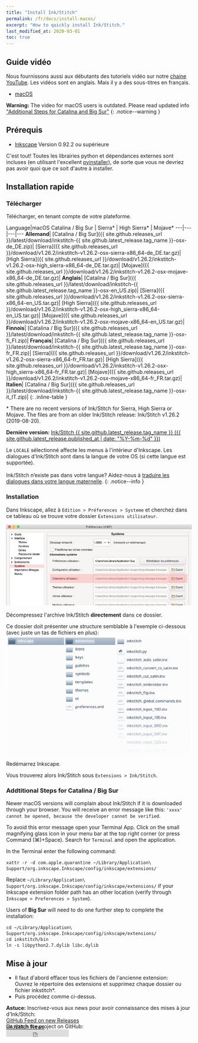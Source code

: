 ```yaml
---
title: "Install Ink/Stitch"
permalink: /fr/docs/install-macos/
excerpt: "How to quickly install Ink/Stitch."
last_modified_at: 2020-03-01
toc: true
---
```

## Guide vidéo

Nous fournissons aussi aux débutants des tutoriels vidéo sur notre <i class="fab fa-youtube"></i> [chaine YouTube](https://www.youtube.com/channel/UCJCDCFuT_xQoI55e10HRiRw). Les vidéos sont en anglais. Mais il y a des sous-titres en français.

* <i class="fab fa-apple"></i> [macOS](https://www.youtube.com/watch?v=gmOVLNh9cu8&list=PLvlbfDmZyXG1ORmeqHdp4aP7J71e7icJP&index=3)

**Warning:** The video for macOS users is outdated. Please read updated info ["Additional Steps for Catalina and Big Sur"](#addtitional-steps-for-catalina--big-sur)
{: .notice--warning }

## Prérequis

* [Inkscape](https://inkscape.org/) Version 0.92.2 ou supérieure

C'est tout! Toutes les librairies python et dépendances externes sont incluses (en utilisant l'excellent [pyinstaller](http://www.pyinstaller.org)), de sorte que vous ne devriez pas avoir quoi que ce soit d'autre à installer.

## Installation rapide

### Télécharger
Télécharger, en tenant compte de votre plateforme.

Language|macOS Catalina / Big Sur | Sierra* | High Sierra* | Mojave*
---|---|---|---
**Allemand**|<i class="fa fa-download " ></i> [Catalina / Big Sur]({{ site.github.releases_url }}/latest/download/inkstitch-{{ site.github.latest_release.tag_name }}-osx-de_DE.zip)|<i class="fa fa-download " ></i> [Sierra]({{ site.github.releases_url }}/download/v1.26.2/inkstitch-v1.26.2-osx-sierra-x86_64-de_DE.tar.gz)|<i class="fa fa-download " ></i> [High Sierra]({{ site.github.releases_url }}/download/v1.26.2/inkstitch-v1.26.2-osx-high_sierra-x86_64-de_DE.tar.gz)|<i class="fa fa-download " ></i> [Mojave]({{ site.github.releases_url }}/download/v1.26.2/inkstitch-v1.26.2-osx-mojave-x86_64-de_DE.tar.gz)|
**Anglais**|<i class="fa fa-download " ></i> [Catalina / Big Sur]({{ site.github.releases_url }}/latest/download/inkstitch-{{ site.github.latest_release.tag_name }}-osx-en_US.zip)|<i class="fa fa-download " ></i> [Sierra]({{ site.github.releases_url }}/download/v1.26.2/inkstitch-v1.26.2-osx-sierra-x86_64-en_US.tar.gz)|<i class="fa fa-download " ></i> [High Sierra]({{ site.github.releases_url }}/download/v1.26.2/inkstitch-v1.26.2-osx-high_sierra-x86_64-en_US.tar.gz)|<i class="fa fa-download " ></i> [Mojave]({{ site.github.releases_url }}/download/v1.26.2/inkstitch-v1.26.2-osx-mojave-x86_64-en_US.tar.gz)|
**Finnois**|<i class="fa fa-download " ></i> [Catalina / Big Sur]({{ site.github.releases_url }}/latest/download/inkstitch-{{ site.github.latest_release.tag_name }}-osx-fi_FI.zip)|
**Français**|<i class="fa fa-download " ></i> [Catalina / Big Sur]({{ site.github.releases_url }}/latest/download/inkstitch-{{ site.github.latest_release.tag_name }}-osx-fr_FR.zip)|<i class="fa fa-download " ></i> [Sierra]({{ site.github.releases_url }}/download/v1.26.2/inkstitch-v1.26.2-osx-sierra-x86_64-fr_FR.tar.gz)|<i class="fa fa-download " ></i> [High Sierra]({{ site.github.releases_url }}/download/v1.26.2/inkstitch-v1.26.2-osx-high_sierra-x86_64-fr_FR.tar.gz)|<i class="fa fa-download " ></i> [Mojave]({{ site.github.releases_url }}/download/v1.26.2/inkstitch-v1.26.2-osx-mojave-x86_64-fr_FR.tar.gz)|
**Italien**|<i class="fa fa-download " ></i> [Catalina / Big Sur]({{ site.github.releases_url }}/latest/download/inkstitch-{{ site.github.latest_release.tag_name }}-osx-it_IT.zip)|
{: .inline-table }

\* There are no recent versions of Ink/Stitch for Sierra, High Sierra or Mojave. The files are from an older Ink/Stitch release: Ink/Stitch v1.26.2 (2019-08-20).

**Dernière version:** [Ink/Stitch {{ site.github.latest_release.tag_name }} ({{ site.github.latest_release.published_at | date: "%Y-%m-%d" }})](https://github.com/inkstitch/inkstitch/releases/latest)

Le `LOCALE` sélectionné affecte les menus à l'intérieur d'Inkscape. Les dialogues d'Ink/Stitch sont dans la langue de votre OS (si cette langue est supportée).<br><br>Ink/Stitch n’existe pas dans votre langue? Aidez-nous à [traduire les dialogues dans votre langue maternelle](/fr/developers/localize/).
{: .notice--info }


### Installation
Dans Inkscape, allez à  `Edition > Préferences > Systeme` et cherchez dans ce tableau où se trouve votre dossier `Extensions utilisateur`.

![Extensions folder](/assets/images/docs/fr/extensions-folder-location-macos.jpg)

Décompressez l'archive Ink/Stitch **directement** dans ce dossier.

Ce dossier doit présenter une structure semblable à l'exemple ci-dessous (avec juste un tas de fichiers en plus):
![File Structure](/assets/images/docs/en/file_structure.png)

Redémarrez Inkscape.

Vous trouverez alors Ink/Stitch sous `Extensions > Ink/Stitch`.

### Addtitional Steps for Catalina / Big Sur

Newer macOS versions will complain about Ink/Stitch if it is downloaded through your browser. You will receive an error message like this: `'xxxx' cannot be opened, because the developer cannot be verified`.

To avoid this error message open your Terminal App. Click on the small magnifying glass icon in your menu bar at the top right corner (or press <key>Command (⌘)</key>+<key>Space</key>). Search for `Terminal` and open the application.

In the Terminal enter the following command:

```
xattr -r -d com.apple.quarantine ~/Library/Application\ Support/org.inkscape.Inkscape/config/inkscape/extensions/
```

Replace `~/Library/Application\ Support/org.inkscape.Inkscape/config/inkscape/extensions/` if your Inkscape extension folder path has an other location (verify through `Inkscape > Preferences > System`).

Users of **Big Sur** will need to do one further step to complete the installation:

```
cd ~/Library/Application\ Support/org.inkscape.Inkscape/config/inkscape/extensions/
cd inkstitch/bin
ln -s libpython2.7.dylib libc.dylib
```

## Mise à jour

 * Il faut d'abord effacer tous les fichiers de l'ancienne extension:<br />
   Ouvrez le répertoire des extensions et supprimez chaque dossier ou fichier inkstitch*.
 * Puis procédez comme ci-dessus.

**Astuce:** Inscrivez-vous aux news pour avoir connaissance des mises à jour d'Ink/Stitch:<br />
 <i class="fas fa-fw fa-rss-square" aria-hidden="true" style="color: #ffb400;"></i> [GitHub Feed on new Releases](https://github.com/inkstitch/inkstitch/releases.atom)<br>
 <i class="fas fa-fw fa-rss-square" aria-hidden="true" style="color: #ffb400;"></i> [Ink/Stitch News](/feed.xml)<br />
{: .notice--info }

<p class="notice--info" style="margin-top: -3.5em !important;">Or watch the project on GitHub:<br /><iframe style="display: inline-block;" src="https://ghbtns.com/github-btn.html?user=inkstitch&repo=inkstitch&type=watch&count=true&v=2" frameborder="0" scrolling="0" width="170px" height="20px"></iframe></p>
